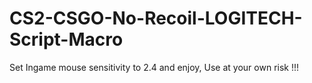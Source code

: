 # CS2-CSGO-No-Recoil-LOGITECH-Script-Macro
  Set Ingame mouse sensitivity to 2.4 and enjoy, Use at your own risk !!!
